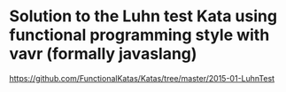 Solution to the Luhn test Kata using functional programming style with vavr (formally javaslang)
=

https://github.com/FunctionalKatas/Katas/tree/master/2015-01-LuhnTest
